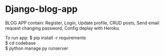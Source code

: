 # Django-blog-app
BLOG APP contain:
  Register, Login,
  Update profile,
  CRUD posts,
  Send email request changing password,
  Config deplay with Heroku.
  
 
To run app:
  $ pip install -r requirements
  <br>
  $ cd codebase
  <br>
  $ python manage.py runserver
